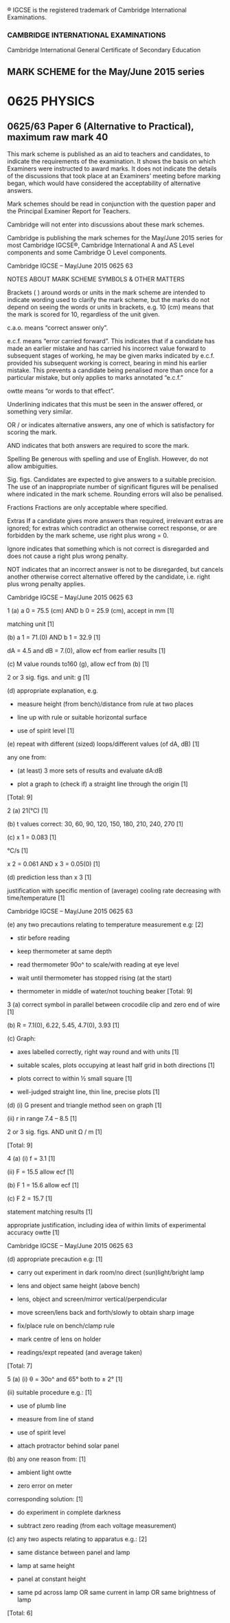 ® IGCSE is the registered trademark of Cambridge International Examinations. 

### CAMBRIDGE INTERNATIONAL EXAMINATIONS 

Cambridge International General Certificate of Secondary Education 

## MARK SCHEME for the May/June 2015 series 

# 0625 PHYSICS 

## 0625/63 Paper 6 (Alternative to Practical), maximum raw mark 40 

This mark scheme is published as an aid to teachers and candidates, to indicate the requirements of the examination. It shows the basis on which Examiners were instructed to award marks. It does not indicate the details of the discussions that took place at an Examiners’ meeting before marking began, which would have considered the acceptability of alternative answers. 

Mark schemes should be read in conjunction with the question paper and the Principal Examiner Report for Teachers. 

Cambridge will not enter into discussions about these mark schemes. 

Cambridge is publishing the mark schemes for the May/June 2015 series for most Cambridge IGCSE®, Cambridge International A and AS Level components and some Cambridge O Level components. 


 Cambridge IGCSE – May/June 2015 0625 63 

 NOTES ABOUT MARK SCHEME SYMBOLS & OTHER MATTERS 

Brackets ( ) around words or units in the mark scheme are intended to indicate wording used to clarify the mark scheme, but the marks do not depend on seeing the words or units in brackets, e.g. 10 (cm) means that the mark is scored for 10, regardless of the unit given. 

c.a.o. means “correct answer only”. 

e.c.f. means “error carried forward”. This indicates that if a candidate has made an earlier mistake and has carried his incorrect value forward to subsequent stages of working, he may be given marks indicated by e.c.f. provided his subsequent working is correct, bearing in mind his earlier mistake. This prevents a candidate being penalised more than once for a particular mistake, but only applies to marks annotated “e.c.f.” 

owtte means “or words to that effect”. 

Underlining indicates that this must be seen in the answer offered, or something very similar. 

OR / or indicates alternative answers, any one of which is satisfactory for scoring the mark. 

AND indicates that both answers are required to score the mark. 

Spelling Be generous with spelling and use of English. However, do not allow ambiguities. 

Sig. figs. Candidates are expected to give answers to a suitable precision. The use of an inappropriate number of significant figures will be penalised where indicated in the mark scheme. Rounding errors will also be penalised. 

Fractions Fractions are only acceptable where specified. 

Extras If a candidate gives more answers than required, irrelevant extras are ignored; for extras which contradict an otherwise correct response, or are forbidden by the mark scheme, use right plus wrong = 0. 

Ignore indicates that something which is not correct is disregarded and does not cause a right plus wrong penalty. 

NOT indicates that an incorrect answer is not to be disregarded, but cancels another otherwise correct alternative offered by the candidate, i.e. right plus wrong penalty applies. 


 Cambridge IGCSE – May/June 2015 0625 63 

1 (a) a 0 = 75.5 (cm) AND b 0 = 25.9 (cm), accept in mm [1] 

 matching unit [1] 

 (b) a 1 = 71.(0) AND b 1 = 32.9 [1] 

 dA = 4.5 and dB = 7.(0), allow ecf from earlier results [1] 

 (c) M value rounds to160 (g), allow ecf from (b) [1] 

 2 or 3 sig. figs. and unit: g [1] 

 (d) appropriate explanation, e.g. 

- measure height (from bench)/distance from rule at two places 

- line up with rule or suitable horizontal surface 

- use of spirit level [1] 

 (e) repeat with different (sized) loops/different values (of dA, dB) [1] 

 any one from: 

- (at least) 3 more sets of results and evaluate dA:dB 

- plot a graph to (check if) a straight line through the origin [1] 

 [Total: 9] 

2 (a) 21(°C) [1] 

 (b) t values correct: 30, 60, 90, 120, 150, 180, 210, 240, 270 [1] 

 (c) x 1 = 0.083 [1] 

 °C/s [1] 

 x 2 = 0.061 AND x 3 = 0.05(0) [1] 

 (d) prediction less than x 3 [1] 

 justification with specific mention of (average) cooling rate decreasing with time/temperature [1] 


 Cambridge IGCSE – May/June 2015 0625 63 

 (e) any two precautions relating to temperature measurement e.g: [2] 

- stir before reading 

- keep thermometer at same depth 

- read thermometer 90o^ to scale/with reading at eye level 

- wait until thermometer has stopped rising (at the start) 

- thermometer in middle of water/not touching beaker     [Total: 9] 

3 (a) correct symbol in parallel between crocodile clip and zero end of wire [1] 

 (b) R = 7.1(0), 6.22, 5.45, 4.7(0), 3.93 [1] 

 (c) Graph: 

- axes labelled correctly, right way round and with units [1] 

- suitable scales, plots occupying at least half grid in both directions [1] 

- plots correct to within ½ small square [1] 

- well-judged straight line, thin line, precise plots [1] 

 (d) (i) G present and triangle method seen on graph [1] 

 (ii) r in range 7.4 – 8.5 [1] 

 2 or 3 sig. figs. AND unit Ω / m [1] 

 [Total: 9] 

4 (a) (i) f = 3.1 [1] 

 (ii) F = 15.5 allow ecf [1] 

 (b) F 1 = 15.6 allow ecf [1] 

 (c) F 2 = 15.7 [1] 

 statement matching results [1] 

 appropriate justification, including idea of within limits of experimental accuracy owtte [1] 


 Cambridge IGCSE – May/June 2015 0625 63 

 (d) appropriate precaution e.g: [1] 

- carry out experiment in dark room/no direct (sun)light/bright lamp 

- lens and object same height (above bench) 

- lens, object and screen/mirror vertical/perpendicular 

- move screen/lens back and forth/slowly to obtain sharp image 

- fix/place rule on bench/clamp rule 

- mark centre of lens on holder 

- readings/expt repeated (and average taken) 

 [Total: 7] 

5 (a) (i) θ = 30o^ and 65° both to ± 2° [1] 

 (ii) suitable procedure e.g.: [1] 

- use of plumb line 

- measure from line of stand 

- use of spirit level 

- attach protractor behind solar panel 

 (b) any one reason from: [1] 

- ambient light owtte 

- zero error on meter 

 corresponding solution: [1] 

- do experiment in complete darkness 

- subtract zero reading (from each voltage measurement) 

 (c) any two aspects relating to apparatus e.g.: [2] 

- same distance between panel and lamp 

- lamp at same height 

- panel at constant height 

- same pd across lamp OR same current in lamp OR same brightness of lamp 

 [Total: 6] 


